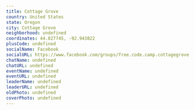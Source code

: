 ```yaml
---
title: Cottage Grove
country: United States
state: Oregon
city: Cottage Grove
neighborhood: undefined
coordinates: 44.827745, -92.943822
plusCode: undefined
socialName: Facebook
socialURL: https://www.facebook.com/groups/free.code.camp.cottagegrove
chatName: undefined
chatURL: undefined
eventName: undefined
eventURL: undefined
leaderName: undefined
leaderURL: undefined
oldPhoto: undefined
coverPhoto: undefined
---
```

